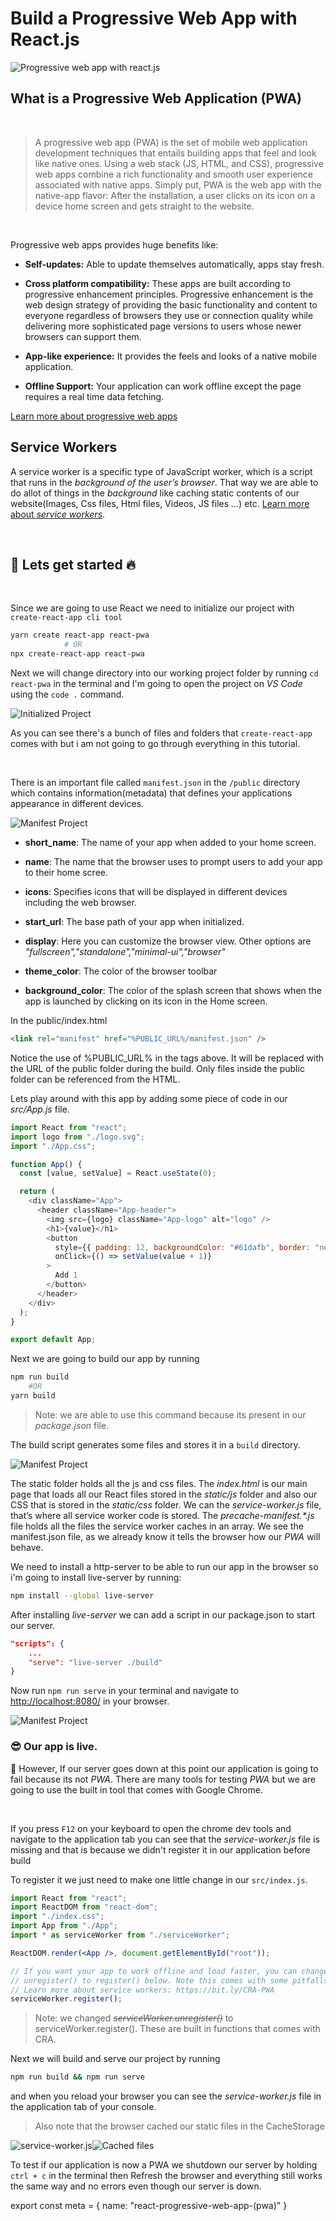 # Build a Progressive Web App with React.js

![Progressive web app with react.js](/images/blog/react-pwa/react-pwa.jpg)

## What is a Progressive Web Application (PWA)

<br/>

> A progressive web app (PWA) is the set of mobile web application development techniques that entails building apps that feel and look like native ones. Using a web stack (JS, HTML, and CSS), progressive web apps combine a rich functionality and smooth user experience associated with native apps. Simply put, PWA is the web app with the native-app flavor: After the installation, a user clicks on its icon on a device home screen and gets straight to the website.

<br/>

Progressive web apps provides huge benefits like:

- **Self-updates:** Able to update themselves automatically, apps stay fresh.

* **Cross platform compatibility:** These apps are built according to progressive enhancement principles. Progressive enhancement is the web design strategy of providing the basic functionality and content to everyone regardless of browsers they use or connection quality while delivering more sophisticated page versions to users whose newer browsers can support them.

- **App-like experience:** It provides the feels and looks of a native mobile application.

* **Offline Support:** Your application can work offline except the page requires a real time data fetching.

[Learn more about progressive web apps](https://web.dev/progressive-web-apps)

## Service Workers

A service worker is a specific type of JavaScript worker, which is a script that runs in the _background of the user’s browser_.
That way we are able to do allot of things in the _background_ like caching static contents of our website(Images, Css files, Html files, Videos, JS files ...) etc.
[Learn more about _service workers_](https://www.keycdn.com/blog/service-workers#keeping-service-workers-up-to-date).

<br/>

## 🚀 Lets get started 🔥

<br/>

Since we are going to use React we need to initialize our project with `create-react-app cli tool`

```bash
yarn create react-app react-pwa
            # OR
npx create-react-app react-pwa
```

Next we will change directory into our working project folder by running `cd react-pwa` in the terminal and I'm going to open the project on _VS Code_ using the `code .` command.

![Initialized Project](/images/blog/react-pwa/init-app.png/)

As you can see there's a bunch of files and folders that `create-react-app` comes with but i am not going to go through everything in this tutorial.

<br/>

There is an important file called `manifest.json` in the `/public` directory which contains information(metadata) that defines your applications appearance in different devices.

![Manifest Project](/images/blog/react-pwa/manifest.png)

- **short_name**: The name of your app when added to your home screen.

- **name**: The name that the browser uses to prompt users to add your app to their home scree.

- **icons**: Specifies icons that will be displayed in different devices including the web browser.

- **start_url**: The base path of your app when initialized.

- **display**: Here you can customize the browser view. Other options are _"fullscreen","standalone","minimal-ui","browser"_

- **theme_color**: The color of the browser toolbar

- **background_color**: The color of the splash screen that shows when the app is launched by clicking on its icon in the Home screen.

In the public/index.html

```html
<link rel="manifest" href="%PUBLIC_URL%/manifest.json" />
```

Notice the use of %PUBLIC_URL% in the tags above. It will be replaced with the URL of the public folder during the build. Only files inside the public folder can be referenced from the HTML.

Lets play around with this app by adding some piece of code in our _src/App.js_ file.

```js
import React from "react";
import logo from "./logo.svg";
import "./App.css";

function App() {
  const [value, setValue] = React.useState(0);

  return (
    <div className="App">
      <header className="App-header">
        <img src={logo} className="App-logo" alt="logo" />
        <h1>{value}</h1>
        <button
          style={{ padding: 12, backgroundColor: "#61dafb", border: "none" }}
          onClick={() => setValue(value + 1)}
        >
          Add 1
        </button>
      </header>
    </div>
  );
}

export default App;
```

Next we are going to build our app by running

```bash
npm run build
    #OR
yarn build
```

> Note: we are able to use this command because its present in our _package.json_ file.

The build script generates some files and stores it in a `build` directory.

![Manifest Project](/images/blog/react-pwa/build.png)

The static folder holds all the js and css files. The _index.html_ is our main page that loads all our React files stored in the _static/js_ folder and also our CSS that is stored in the _static/css_ folder. We can the _service-worker.js_ file, that’s where all service worker code is stored. The _precache-manifest.\*.js_ file holds all the files the service worker caches in an array. We see the manifest.json file, as we already know it tells the browser how our _PWA_ will behave.

We need to install a http-server to be able to run our app in the browser so i'm going to install live-server by running:

```bash
npm install --global live-server
```

After installing _live-server_ we can add a script in our package.json to start our server.

```json
"scripts": {
    ...
    "serve": "live-server ./build"
}

```

Now run `npm run serve` in your terminal and navigate to [http://localhost:8080/](http://localhost:8080/?target=_blank) in your browser.

![Manifest Project](/images/blog/react-pwa/build-serve.png)

### 😎 Our app is live.

💩 However, If our server goes down at this point our application is going to fail because its not _PWA_. There are many tools for testing _PWA_ but we are going to use the built in tool that comes with Google Chrome.

<br/>

If you press `F12` on your keyboard to open the chrome dev tools and navigate to the application tab you can see that the _service-worker.js_ file is missing and that is because we didn't register it in our application before build

To register it we just need to make one little change in our `src/index.js`.

```jsx
import React from "react";
import ReactDOM from "react-dom";
import "./index.css";
import App from "./App";
import * as serviceWorker from "./serviceWorker";

ReactDOM.render(<App />, document.getElementById("root"));

// If you want your app to work offline and load faster, you can change
// unregister() to register() below. Note this comes with some pitfalls.
// Learn more about service workers: https://bit.ly/CRA-PWA
serviceWorker.register();
```

> Note: we changed _~~serviceWorker.unregister()~~_ to serviceWorker.register(). These are built in functions that comes with CRA.

Next we will build and serve our project by running

```bash
npm run build && npm run serve
```

and when you reload your browser you can see the _service-worker.js_ file in the application tab of your console.

> Also note that the browser cached our static files in the CacheStorage

![service-worker.js](/images/blog/react-pwa/service-worker.png)![Cached files](/images/blog/react-pwa/cache.png)

To test if our application is now a PWA we shutdown our server by holding `ctrl + c` in the terminal then Refresh the browser and everything still works the same way and no errors even though our server is down.

export const meta = {
name: "react-progressive-web-app-(pwa)"
}
